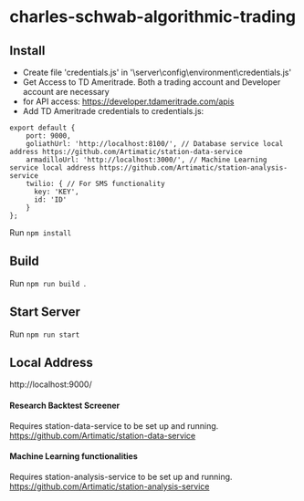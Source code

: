 # charles-schwab-algorithmic-trading

## Install
* Create file 'credentials.js' in '\server\config\environment\credentials.js'
* Get Access to TD Ameritrade. Both a trading account and Developer account are necessary 
*  for API access: https://developer.tdameritrade.com/apis
* Add TD Ameritrade credentials to credentials.js: 
```
export default {
    port: 9000,
    goliathUrl: 'http://localhost:8100/', // Database service local address https://github.com/Artimatic/station-data-service
    armadilloUrl: 'http://localhost:3000/', // Machine Learning service local address https://github.com/Artimatic/station-analysis-service
    twilio: { // For SMS functionality
      key: 'KEY',
      id: 'ID'
    }
};

```

Run `npm install`

## Build

Run `npm run build `.

## Start Server

Run `npm run start`

## Local Address

http://localhost:9000/

#### Research Backtest Screener

Requires station-data-service to be set up and running. https://github.com/Artimatic/station-data-service

#### Machine Learning functionalities

Requires station-analysis-service to be set up and running. https://github.com/Artimatic/station-analysis-service


